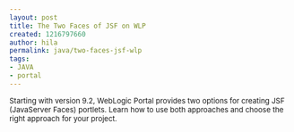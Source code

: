 ```yaml
---
layout: post
title: The Two Faces of JSF on WLP
created: 1216797660
author: hila
permalink: java/two-faces-jsf-wlp
tags:
- JAVA
- portal
---
```

<p><span id="thmr_42" class="thmr_call"><span id="thmr_6" class="thmr_call"><font size="2">Starting with version 9.2, WebLogic Portal provides two options for creating JSF (JavaServer Faces) portlets. Learn how to use both approaches and choose the right approach for your project.</font></span></span></p>
